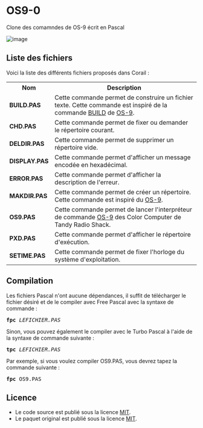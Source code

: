 # OS9-0
Clone des comamndes de OS-9 écrit en Pascal

![image](https://user-images.githubusercontent.com/11842176/160869302-3bc16cf6-ef68-4752-83a9-822abcf0ba89.png)

<h2>Liste des fichiers</h2>

Voici la liste des différents fichiers proposés dans Corail :

<table>
		<tr>
			<th>Nom</th>
			<th>Description</th>	
		</tr>
      <tr>
			<td><b>BUILD.PAS</b></td>
			<td>Cette commande permet de construire un fichier texte. Cette commande est inspiré de la commande <a href="https://www.gladir.com/OS/OS9/build.htm">BUILD</a> de <a href="https://www.gladir.com/OS/OS9/intro.htm">OS-9</a>.</td>
		</tr>		
	   <tr>
			<td><b>CHD.PAS</b></td>
			<td>Cette commande permet de fixer ou demander le répertoire courant.</td>
		</tr>	
	   <tr>
			<td><b>DELDIR.PAS</b></td>
			<td>Cette commande permet de supprimer un répertoire vide.</td>
		</tr>
     <tr>
			<td><b>DISPLAY.PAS</b></td>
			<td>Cette commande permet d'afficher un message encodée en hexadécimal.</td>
		</tr>
	    <tr>
			<td><b>ERROR.PAS</b></td>
			<td>Cette commande permet d'afficher la description de l'erreur.</td>
		</tr>
	   <tr>
			<td><b>MAKDIR.PAS</b></td>
			<td>Cette commande permet de créer un répertoire. Cette commande est inspiré du <a href="https://www.gladir.com/OS/OS9/intro.htm">OS-9</a>.</td>
		</tr>	
    <tr>
			<td><b>OS9.PAS</b></td>
			<td>Cette commande permet de lancer l'interpréteur de commande <a href="https://www.gladir.com/OS/OS9/intro.htm">OS-9</a> des Color Computer de Tandy Radio Shack.</td>
		</tr>
	   <tr>
			<td><b>PXD.PAS</b></td>
			<td>Cette commande permet d'afficher le répertoire d'exécution.</td>
		</tr>
    <tr>
			<td><b>SETIME.PAS</b></td>
			<td>Cette commande permet de fixer l'horloge du système d'exploitation.</td>
		</tr>	
	</table>
	

<h2>Compilation</h2>
	
Les fichiers Pascal n'ont aucune dépendances, il suffit de télécharger le fichier désiré et de le compiler avec Free Pascal avec la syntaxe de commande  :

<pre><b>fpc</b> <i>LEFICHIER.PAS</i></pre>
	
Sinon, vous pouvez également le compiler avec le Turbo Pascal à l'aide de la syntaxe de commande suivante :	

<pre><b>tpc</b> <i>LEFICHIER.PAS</i></pre>
	
Par exemple, si vous voulez compiler OS9.PAS, vous devrez tapez la commande suivante :

<pre><b>fpc</b> OS9.PAS</pre>
	
<h2>Licence</h2>
<ul>
 <li>Le code source est publié sous la licence <a href="https://github.com/gladir/OS9-0/blob/master/LICENSE">MIT</a>.</li>
 <li>Le paquet original est publié sous la licence <a href="https://github.com/gladir/OS9-0/blob/master/LICENSE">MIT</a>.</li>
</ul>
